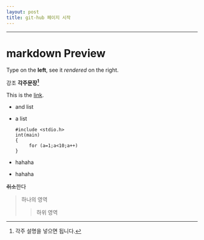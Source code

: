 ```yaml
---
layout: post
title: git-hub 페이지 시작
---
```



---

# markdown Preview

Type on the __left__, see it _rendered_ on the right.

강조 __각주문장[^1]__

[^1]: 각주 설명을 넣으면 됩니다.


This is the [link](http://www.naver.com).

- and list
- a list



      #include <stdio.h>
      int(main)
      {
   		   for (a=1;a<10;a++)
      }


- hahaha
- hahaha


~~취소~~한다

> 하나의 영역
> > 하위 영역
